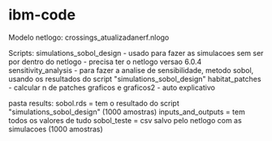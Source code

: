 # ibm-code

Modelo netlogo:
crossings_atualizadanerf.nlogo

Scripts:
simulations_sobol_design - usado para fazer as simulacoes sem ser por dentro do netlogo - precisa ter o netlogo versao 6.0.4
sensitivity_analysis - para fazer a analise de sensibilidade, metodo sobol, usando os resultados do script "simulations_sobol_design"
habitat_patches - calcular n de patches
graficos e graficos2 - auto explicativo

pasta results:
sobol.rds = tem o resultado do script "simulations_sobol_design" (1000 amostras)
inputs_and_outputs = tem todos os valores de tudo
sobol_teste = csv salvo pelo netlogo com as simulacoes (1000 amostras)
